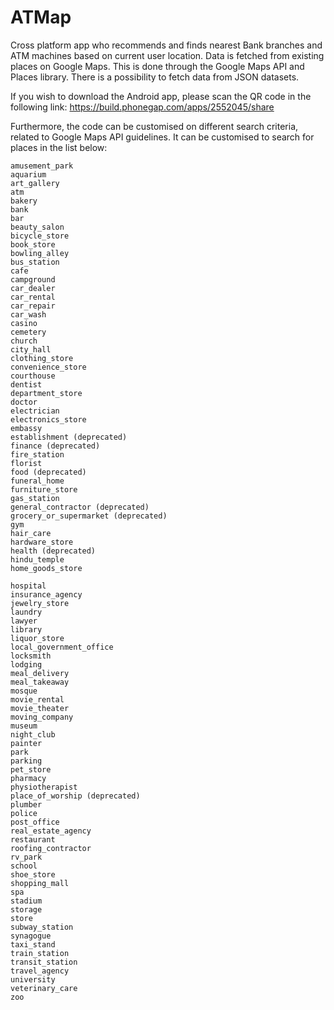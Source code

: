 # ATMap
Cross platform app who recommends and finds nearest Bank branches and ATM machines based on current user location. Data is fetched from existing places on Google Maps. This is done through the Google Maps API and Places library. There is a possibility to fetch data from JSON datasets. 

If you wish to download the Android app, please scan the QR code in the following link: https://build.phonegap.com/apps/2552045/share

Furthermore, the code can be customised on different search criteria, related to Google Maps API guidelines. It can be customised to search for places in the list below:
    
    
    amusement_park
    aquarium
    art_gallery
    atm
    bakery
    bank
    bar
    beauty_salon
    bicycle_store
    book_store
    bowling_alley
    bus_station
    cafe
    campground
    car_dealer
    car_rental
    car_repair
    car_wash
    casino
    cemetery
    church
    city_hall
    clothing_store
    convenience_store
    courthouse
    dentist
    department_store
    doctor
    electrician
    electronics_store
    embassy
    establishment (deprecated)
    finance (deprecated)
    fire_station
    florist
    food (deprecated)
    funeral_home
    furniture_store
    gas_station
    general_contractor (deprecated)
    grocery_or_supermarket (deprecated)
    gym
    hair_care
    hardware_store
    health (deprecated)
    hindu_temple
    home_goods_store

    hospital
    insurance_agency
    jewelry_store
    laundry
    lawyer
    library
    liquor_store
    local_government_office
    locksmith
    lodging
    meal_delivery
    meal_takeaway
    mosque
    movie_rental
    movie_theater
    moving_company
    museum
    night_club
    painter
    park
    parking
    pet_store
    pharmacy
    physiotherapist
    place_of_worship (deprecated)
    plumber
    police
    post_office
    real_estate_agency
    restaurant
    roofing_contractor
    rv_park
    school
    shoe_store
    shopping_mall
    spa
    stadium
    storage
    store
    subway_station
    synagogue
    taxi_stand
    train_station
    transit_station
    travel_agency
    university
    veterinary_care
    zoo



